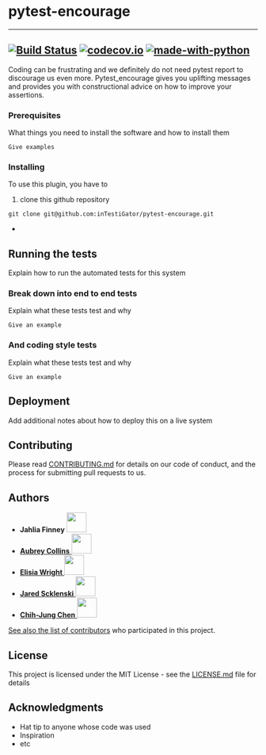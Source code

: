 # pytest-encourage

---
[![Build Status](https://api.travis-ci.com/inTestiGator/pytest-encourage.svg?branch=master)](
https://travis-ci.com/inTestiGator/pytest-encourage)
[![codecov.io](https://img.shields.io/codecov/c/github/inTestiGator/pytest-encourage/master.svg)](
http://codecov.io/github/inTestiGator/pytest-courage?branch=master)
[![made-with-python](http://img.shields.io/badge/Made%20with-Python-blue.svg)](
https://www.python.org/)
---
Coding can be frustrating and we definitely do not need pytest report to
discourage us even more. Pytest_encourage gives you uplifting messages and
provides you with constructional advice on how to improve your assertions.


### Prerequisites

What things you need to install the software and how to install them

```
Give examples
```

### Installing

To use this plugin, you have to

1. clone this github repository

```
git clone git@github.com:inTestiGator/pytest-encourage.git
```

*

## Running the tests

Explain how to run the automated tests for this system

### Break down into end to end tests

Explain what these tests test and why

```
Give an example
```

### And coding style tests

Explain what these tests test and why

```
Give an example
```

## Deployment

Add additional notes about how to deploy this on a live system

## Contributing

Please read [CONTRIBUTING.md](https://gist.github.com/PurpleBooth/b24679402957c63ec426) for details on our code of conduct, and the process for submitting pull requests to us.

## Authors

* **Jahlia Finney** <a href="https://github.com/finneyj2">
      <img src="https://avatars3.githubusercontent.com/u/31444681?s=400&v=4"
        width=40px;>
* **Aubrey Collins** <a href="https://github.com/aubreypc">
      <img src="https://avatars1.githubusercontent.com/u/14224785?s=400&v=4"
        width=40px;>
* **Elisia Wright** <a href="https://github.com/ElisiaW">
      <img src="https://avatars0.githubusercontent.com/u/35603463?s=400&v=4"
        width=40px;>
* **Jared Scklenski** <a href="https://github.com/szklenskij">
      <img src="https://avatars0.githubusercontent.com/u/35603325?s=400&v=4"
        width=40px;>
* **Chih-Jung Chen** <a href="https://github.com/chenc-allegheny">
      <img src="https://avatars1.githubusercontent.com/u/35603883?s=400&v=4"
        width=40px;>

See also the list of [contributors](https://github.com/inTestiGator/pytest-encourage/graphs/contributors)
who participated in this project.

## License

This project is licensed under the MIT License - see the [LICENSE.md](LICENSE.md)
file for details

## Acknowledgments

* Hat tip to anyone whose code was used
* Inspiration
* etc
